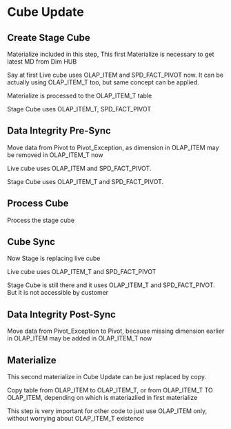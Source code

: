 # Cube Update #
## Create Stage Cube ##
Materialize included in this step, This first Materialize is necessary to get latest MD from Dim HUB

Say at first Live cube uses OLAP\_ITEM and SPD\_FACT\_PIVOT now. It can be actually using OLAP\_ITEM\_T too, but same concept can be applied.   

Materialize is processed to the OLAP\_ITEM\_T table

Stage Cube uses OLAP\_ITEM\_T, SPD\_FACT\_PIVOT
## Data Integrity Pre-Sync ##
Move data from Pivot to Pivot\_Exception, as dimension in OLAP\_ITEM may be removed in OLAP\_ITEM\_T now

Live cube uses OLAP\_ITEM and SPD\_FACT\_PIVOT.
 
Stage Cube uses OLAP\_ITEM\_T and SPD\_FACT\_PIVOT.

## Process Cube ##
Process the stage cube
## Cube Sync ##
Now Stage is replacing live cube

Live cube uses OLAP\_ITEM\_T and SPD\_FACT\_PIVOT

Stage Cube is still there and it uses OLAP\_ITEM\_T and SPD\_FACT\_PIVOT. But it is not accessible by customer
## Data Integrity Post-Sync ##
Move data from Pivot\_Exception to Pivot, because missing dimension earlier in OLAP\_ITEM may be added in OLAP\_ITEM\_T now
## Materialize ##
This second materialize in Cube Update can be just replaced by copy. 

Copy table from OLAP\_ITEM to OLAP\_ITEM\_T, or from OLAP\_ITEM\_T TO OLAP\_ITEM, depending on which is materiazlied in first materialize

This step is very important for other code to just use OLAP\_ITEM only, without worrying about OLAP\_ITEM\_T existence